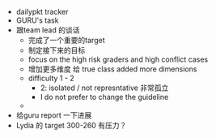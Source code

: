 - dailypkt tracker
- GURU's task
- 跟team lead 的谈话
	- 完成了一个重要的target
	- 制定接下来的目标
	- focus on the high risk graders and high conflict cases
	- 增加更多维度 给 true class added more dimensions
	- difficulty 1 - 2
		- 2: isolated / not represntative 非常孤立
		- I do not prefer to change the guideline
	-
- 给guru report 一下进展
- Lydia 的 target 300-260  有压力？